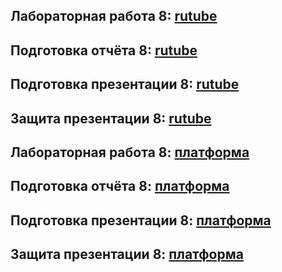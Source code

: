 ## Лабораторная работа 8: [rutube](https://rutube.ru/video/private/35e5b94649cf5d8a436afa87f78acb34/?p=woetwTDh1Ixpog622sWYEA)
## Подготовка отчёта 8: [rutube](https://rutube.ru/video/private/d9a61c625c7e4f2b8a1a8be7a1910134/?p=Jovk54cy_vjo-FHu41s_wQ)
## Подготовка презентации 8: [rutube](https://rutube.ru/video/private/2e95fcf57e169bebfa75860edc11fa3a/?p=9siZIy2-d3tD1nSI0xY7PA)
## Защита презентации 8: [rutube](https://rutube.ru/video/private/f8fbb25519d33dddf0f221dfdc673dde/?p=v0qC5eTv9t0GrINF8uwHOg)

## Лабораторная работа 8: [платформа](https://plvideo.ru/watch?v=yDgkv52feLEp)
## Подготовка отчёта 8: [платформа](https://plvideo.ru/watch?v=CDP1eRjccc8p)
## Подготовка презентации 8: [платформа](https://plvideo.ru/watch?v=1QrqZneX90Sk)
## Защита презентации 8: [платформа](https://plvideo.ru/watch?v=KjVfdbtJin8f)
